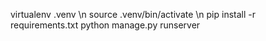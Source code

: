 virtualenv .venv \n
source .venv/bin/activate \n
pip install -r requirements.txt
python manage.py runserver
